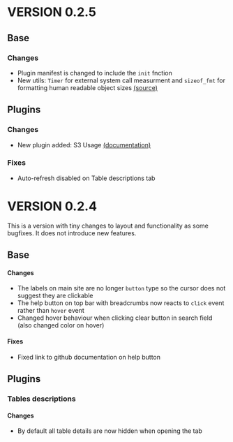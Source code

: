 # VERSION 0.2.5

## Base

### Changes

* Plugin manifest is changed to include the `init` fnction
* New utils: `Timer` for external system call measurment and `sizeof_fmt` for formatting human readable object sizes [(source)](https://stackoverflow.com/a/1094933/7098262)

## Plugins

### Changes
* New plugin added: S3 Usage [(documentation)](dashboard/plugins/s3_usage/README.md)

### Fixes
* Auto-refresh disabled on Table descriptions tab

# VERSION 0.2.4

This is a version with tiny changes to layout and functionality as some bugfixes. It does not introduce new features.

## Base

#### Changes

* The labels on main site are no longer `button` type so the cursor does not suggest they are clickable
* The help button on top bar with breadcrumbs now reacts to `click` event rather than `hover` event
* Changed hover behaviour when clicking clear button in search field (also changed color on hover)

#### Fixes

* Fixed link to github documentation on help button

## Plugins

### Tables descriptions

#### Changes

* By default all table details are now hidden when opening the tab
